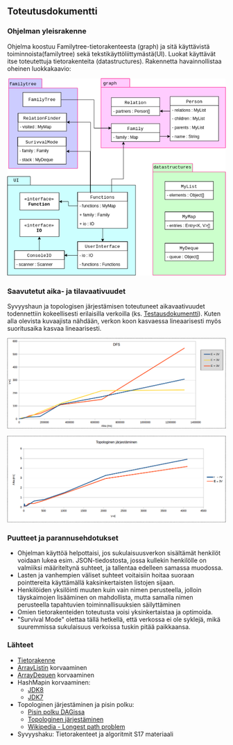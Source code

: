 ## Toteutusdokumentti

### Ohjelman yleisrakenne

Ohjelma koostuu Familytree-tietorakenteesta (graph) ja sitä käyttävistä toiminnoista(familytree) sekä tekstikäyttöliittymästä(UI). Luokat käyttävät itse toteutettuja tietorakenteita (datastructures). Rakennetta havainnollistaa oheinen luokkakaavio:

![Luokkakaavio](/dokumentaatio/tiralabra.png)

### Saavutetut aika- ja tilavaativuudet

Syvyyshaun ja topologisen järjestämisen toteutuneet aikavaativuudet todennettiin kokeellisesti erilaisilla verkoilla (ks. [Testausdokumentti](/dokumentaatio/testausdokumentti.md)). Kuten alla olevista kuvaajista nähdään, verkon koon kasvaessa lineaarisesti myös suoritusaika kasvaa lineaarisesti.

![DFS](/dokumentaatio/dfs_performance.png)

![Topologinen järjestäminen](/dokumentaatio/topo_performance.png)

### Puutteet ja parannusehdotukset
- Ohjelman käyttöä helpottaisi, jos sukulaisuusverkon sisältämät henkilöt voidaan lukea esim. JSON-tiedostosta, jossa kullekin henkilölle on valmiiksi määriteltynä suhteet, ja tallentaa edelleen samassa muodossa.
- Lasten ja vanhempien väliset suhteet voitaisiin hoitaa suoraan pointtereita käyttämällä kaksinkertaisten listojen sijaan.
- Henkilöiden yksilöinti muuten kuin vain nimen perusteella, jolloin täyskaimojen lisääminen on mahdollista, mutta samalla nimen perusteella tapahtuvien toiminnallisuuksien säilyttäminen
- Omien tietorakenteiden toteutusta voisi yksinkertaistaa ja optimoida.
- "Survival Mode" olettaa tällä hetkellä, että verkossa ei ole syklejä, mikä suuremmissa sukulaisuus verkoissa tuskin pitää paikkaansa.

### Lähteet
- [Tietorakenne](https://youtu.be/gQ3iqBh69fU?t=240)
- [ArrayListin](http://hg.openjdk.java.net/jdk8/jdk8/jdk/file/tip/src/share/classes/java/util/ArrayList.java) korvaaminen
- [ArrayDequen](http://hg.openjdk.java.net/jdk8/jdk8/jdk/file/tip/src/share/classes/java/util/ArrayDeque.java) korvaaminen
- HashMapin korvaaminen:
  - [JDK8](http://hg.openjdk.java.net/jdk8/jdk8/jdk/file/tip/src/share/classes/java/util/HashMap.java)
  - [JDK7](http://hg.openjdk.java.net/jdk7/jdk7/jdk/file/tip/src/share/classes/java/util/HashMap.java)
- Topologinen järjestäminen ja pisin polku:
  - [Pisin polku DAGissa](https://www.geeksforgeeks.org/find-longest-path-directed-acyclic-graph/)
  - [Topologinen järjestäminen](https://www.geeksforgeeks.org/topological-sorting/)
  - [Wikipedia - Longest path problem](https://en.wikipedia.org/wiki/Longest_path_problem)
- Syvyyshaku: Tietorakenteet ja algoritmit S17 materiaali